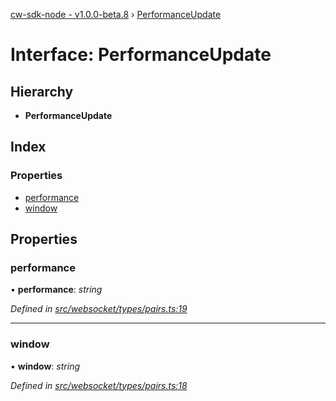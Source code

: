 [cw-sdk-node - v1.0.0-beta.8](../README.md) › [PerformanceUpdate](performanceupdate.md)

# Interface: PerformanceUpdate

## Hierarchy

* **PerformanceUpdate**

## Index

### Properties

* [performance](performanceupdate.md#performance)
* [window](performanceupdate.md#window)

## Properties

###  performance

• **performance**: *string*

*Defined in [src/websocket/types/pairs.ts:19](https://github.com/cryptowatch/cw-sdk-node/blob/master/src/websocket/types/pairs.ts#L19)*

___

###  window

• **window**: *string*

*Defined in [src/websocket/types/pairs.ts:18](https://github.com/cryptowatch/cw-sdk-node/blob/master/src/websocket/types/pairs.ts#L18)*
